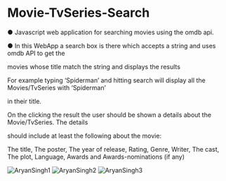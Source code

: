 # Movie-TvSeries-Search


● Javascript web application for searching movies using the omdb api.

● In this WebApp a search box is there which accepts a string and uses omdb API to get the

movies whose title match the string and displays the results

For example typing ‘Spiderman’ and hitting search will display all the Movies/TvSeries with ‘Spiderman’

in their title.

On the clicking the result the user should be shown a details about the Movie/TvSeries. The details

should include at least the following about the movie:

The title, The poster, The year of release, Rating, Genre, Writer, The cast, The plot, Language, Awards and Awards-nominations (if any)

![AryanSingh1](https://user-images.githubusercontent.com/96579866/147846961-b8b80f13-07fd-4903-a1ec-968af9876c88.png)
![AryanSingh2](https://user-images.githubusercontent.com/96579866/147846962-6834b483-eddc-4238-b6e2-96e6382dd912.png)
![AryanSingh3](https://user-images.githubusercontent.com/96579866/147847000-930c279c-5e8c-45ee-b649-ee388c7a725b.png)
